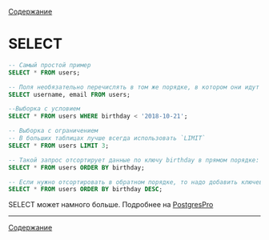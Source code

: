 [Содержание](README.md)

# SELECT

```SQL
-- Самый простой пример
SELECT * FROM users; 
```

```SQL
-- Поля необязательно перечислять в том же порядке, в котором они идут в таблице
SELECT username, email FROM users;
```

```SQL
--Выборка с условием
SELECT * FROM users WHERE birthday < '2018-10-21';
```

```SQL
-- Выборка с ограничением
-- В больших таблицах лучше всегда использовать `LIMIT`
SELECT * FROM users LIMIT 3;
```

```SQL
-- Такой запрос отсортирует данные по ключу birthday в прямом порядке: кто родился раньше — будет выше
SELECT * FROM users ORDER BY birthday;
```

```SQL
-- Если нужно отсортировать в обратном порядке, то надо добавить ключевое слово DESC (англ. descending — "убывающий")
SELECT * FROM users ORDER BY birthday DESC;
```


SELECT может намного больше.
Подробнее на [PostgresPro](https://postgrespro.ru/docs/postgrespro/9.5/sql-select)

---
[Содержание](README.md)
